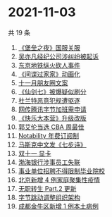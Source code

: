 # 2021-11-03

共 19 条

<!-- BEGIN -->
<!-- 最后更新时间 Wed Nov 03 2021 02:15:33 GMT+0800 (China Standard Time) -->

1. [《堡垒之夜》国服关服](https://www.zhihu.com/search?q=堡垒之夜)
1. [吴亦凡经纪公司涉纠纷被起诉](https://www.zhihu.com/search?q=吴亦凡)
1. [东京地铁纵火砍人事件](https://www.zhihu.com/search?q=东京地铁)
1. [《间谍过家家》动画化](https://www.zhihu.com/search?q=间谍过家家)
1. [十一月朋友圈文案](https://www.zhihu.com/search?q=十一月)
1. [《仙剑七》被爆疑似刷分](https://www.zhihu.com/search?q=仙剑七)
1. [杜兰特恶意犯规遭驱逐](https://www.zhihu.com/search?q=杜兰特遭驱逐)
1. [网传腾讯字节加班需申请](https://www.zhihu.com/search?q=加班申请)
1. [《快乐大本营》升级改版](https://www.zhihu.com/search?q=快乐大本营)
1. [郭艾伦当选 CBA 周最佳](https://www.zhihu.com/search?q=CBA周最佳)
1. [Notability 年费订阅制](https://www.zhihu.com/search?q=notability)
1. [马斯克中文发《七步诗》](https://www.zhihu.com/search?q=马斯克)
1. [双十一 显卡](https://www.zhihu.com/search?q=显卡)
1. [渤海银行涉事员工失联](https://www.zhihu.com/search?q=渤海银行)
1. [事业单位招聘不得限制毕业院校](https://www.zhihu.com/search?q=事业单位招聘)
1. [北京新增 4 例家庭聚集性疫情](https://www.zhihu.com/search?q=北京疫情)
1. [无职转生 Part.2 更新](https://www.zhihu.com/search?q=无职转生)
1. [字节跳动调整组织架构](https://www.zhihu.com/search?q=字节跳动)
1. [成都金牛区新增 1 例本土病例](https://www.zhihu.com/search?q=成都疫情)

<!-- END -->
